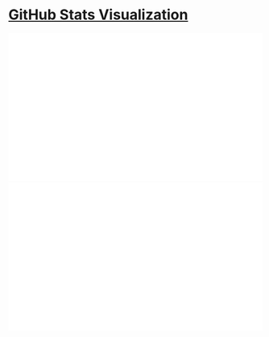 # [GitHub Stats Visualization](https://github.com/rismalrv/github-stats)

<a href="https://github.com/rismalrv/github-stats">

![](https://github.com/rismalrv/github-stats/blob/master/generated/overview.svg)
![](https://github.com/rismalrv/github-stats/blob/master/generated/languages.svg)

</a>
